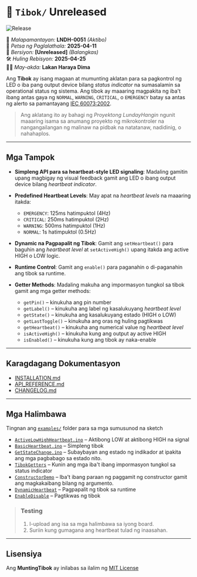 # 📖 `Tibok/` Unreleased
![Release](https://img.shields.io/github/v/release/LakanHaraya/Tibok?include_prereleases)

📜 *Malapamantayan:* **LNDH-0051** *(Aktibo)*  
📅 *Petsa ng Paglalathala:* **2025-04-11**  
🔢 *Bersiyon:* **[Unreleased]** *(Balangkas)*  
🛠️ *Huling Rebisyon:* **2025-04-25**  
👨‍💻 *May-akda:* **Lakan Haraya Dima**  

Ang **Tibok** ay isang magaan at mumunting aklatan para sa
pagkontrol ng LED o iba pang output device bilang *status indicator* na
sumasalamin sa operational status ng sistema. Ang tibok ay maaaring magpakita ng
iba't ibang antas gaya ng `NORMAL`, `WARNING`, `CRITICAL`, o `EMERGENCY` batay sa antas ng alerto sa pamantayang
[IEC 60073:2002](https://webstore.iec.ch/en/publication/587).

> Ang aklatang ito ay bahagi ng *Proyektong LundayHangin* ngunit
> maaaring isama sa anumang proyekto ng mikrokontroler na
> nangangailangan ng malinaw na pidbak na natatanaw, nadidinig, o
> nahahaplos.

---

## Mga Tampok

- **Simpleng API para sa heartbeat-style LED signaling**: Madaling gamitin upang magbigay ng visual feedback gamit ang LED o ibang output device bilang *heartbeat indicator*.

- **Predefined Heartbeat Levels**: May apat na *heartbeat levels* na maaaring itakda:
  - `EMERGENCY`: 125ms hatimpuktol (4Hz)
  - `CRITICAL`: 250ms hatimpuktol (2Hz)
  - `WARNING`: 500ms hatimpuktol (1Hz)
  - `NORMAL`: 1s hatimpuktol (0.5Hz)

- **Dynamic na Pagpapalit ng Tibok**: Gamit ang `setHeartbeat()` para baguhin ang *heartbeat level* at `setActiveHigh()` upang itakda ang active HIGH o LOW logic.

- **Runtime Control**: Gamit ang `enable()` para paganahin o di-paganahin ang tibok sa runtime.

- **Getter Methods**: Madaling makuha ang impormasyon tungkol sa tibok gamit ang mga getter methods:
  - `getPin()` – kinukuha ang pin number
  - `getLabel()` – kinukuha ang label ng kasalukuyang *heartbeat level*
  - `getState()` – kinukuha ang kasalukuyang estado (HIGH o LOW)
  - `getLastToggle()` – kinukuha ang oras ng huling pagtikwas
  - `getHeartbeat()` – kinukuha ang numerical value ng *heartbeat level*
  - `isActiveHigh()` – kinukuha kung ang output ay active HIGH
  - `isEnabled()` – kinukuha kung ang tibok ay naka-enable

---

## Karagdagang Dokumentasyon

- [INSTALLATION.md](../docs/INSTALLATION.md)
- [API_REFERENCE.md](../docs/API_REFERENCE.md)
- [CHANGELOG.md](../docs/CHANGELOG.md)

---

## Mga Halimbawa

Tingnan ang [`examples/`](../examples/) folder para sa mga sumusunod na sketch

- [`ActiveLowHighHeartbeat.ino`](../examples/ActiveLowHighHeartbeat/) – Aktibong LOW at aktibong HIGH na signal
- [`BasicHeartbeat.ino`](../examples/BasicHeartbeat/) – Simpleng tibok
- [`GetStateChange.ino`](../examples/GetStateChange/) – Subaybayan ang estado ng indikador at ipakita ang mga pagbabago sa estado nito.
- [`TibokGetters`](../examples/TibokGetters/) – Kunin ang mga iba't ibang impormasyon tungkol sa status indicator
- [`ConstructorDemo`](../examples/ConstructorDemo/) – Iba't ibang paraan ng paggamit ng constructor gamit ang magkakaibang bilang ng argumento.
- [`DynamicHeartbeat`](../examples/DynamicHeartbeat/) – Pagpapalit ng tibok sa runtime
- [`EnableDisable`](../examples/EnableDisable/) – Pagtikwas ng tibok

> ### Testing
> 1. I-upload ang isa sa mga halimbawa sa iyong board.
> 2. Suriin kung gumagana ang heartbeat tulad ng inaasahan.

---

## Lisensiya

Ang **MuntingTibok** ay inilabas sa ilalim ng [MIT License](LICENSE)